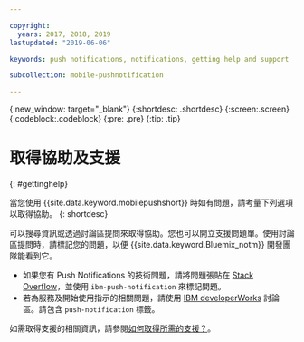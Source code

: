 ```yaml
---

copyright:
  years: 2017, 2018, 2019
lastupdated: "2019-06-06"

keywords: push notifications, notifications, getting help and support

subcollection: mobile-pushnotification

---
```


{:new_window: target="_blank"}
{:shortdesc: .shortdesc}
{:screen:.screen}
{:codeblock:.codeblock}
{:pre: .pre}
{:tip: .tip}

# 取得協助及支援
{: #gettinghelp}

當您使用 {{site.data.keyword.mobilepushshort}} 時如有問題，請考量下列選項以取得協助。
{: shortdesc}

可以搜尋資訊或透過討論區提問來取得協助。您也可以開立支援問題單。使用討論區提問時，請標記您的問題，以便 {{site.data.keyword.Bluemix_notm}} 開發團隊能看到它。

  * 如果您有 Push Notifications 的技術問題，請將問題張貼在 [Stack Overflow](https://stackoverflow.com/questions/tagged/ibm-mobile-services)，並使用 `ibm-push-notification` 來標記問題。
  * 若為服務及開始使用指示的相關問題，請使用 [IBM developerWorks](https://developer.ibm.com/answers/topics/bluemix-mobile-services/) 討論區。請包含 `push-notification` 標籤。

如需取得支援的相關資訊，請參閱[如何取得所需的支援？](https://cloud.ibm.com/docs/get-support?topic=get-support-getting-customer-support#getting-customer-support)。

